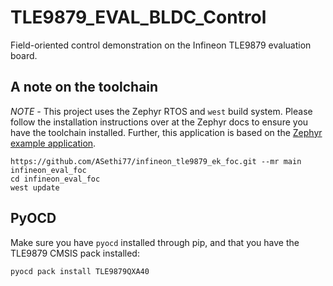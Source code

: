 # TLE9879_EVAL_BLDC_Control
Field-oriented control demonstration on the Infineon TLE9879 evaluation board. 

## A note on the toolchain
*NOTE -* This project uses the Zephyr RTOS and `west` build system. Please follow the installation instructions
over at the Zephyr docs to ensure you have the toolchain installed. Further, this application is based on the
[Zephyr example application](https://github.com/zephyrproject-rtos/example-application).

```
https://github.com/ASethi77/infineon_tle9879_ek_foc.git --mr main infineon_eval_foc
cd infineon_eval_foc
west update
```


## PyOCD

Make sure you have `pyocd` installed through pip, and that you have the TLE9879 CMSIS pack installed:

```
pyocd pack install TLE9879QXA40
```